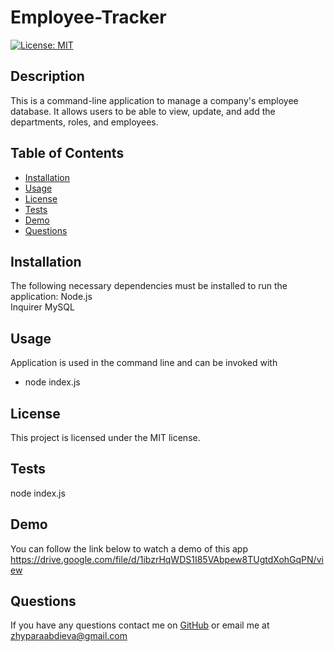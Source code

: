 # Employee-Tracker
  [![License: MIT](https://img.shields.io/badge/License-MIT-yellow.svg)](https://opensource.org/licenses/MIT)
  ## Description
  This is a command-line application to manage a company's employee database. It allows users to be able to view, update, and add the departments, roles, and employees.
  ## Table of Contents
  * [Installation](#installation)
  * [Usage](#usage)
  * [License](#license)
  * [Tests](#tests)
  * [Demo](#demo)
  * [Questions](#questions)
  ## Installation
  The following necessary dependencies must be installed to run the application: 
  Node.js  
  Inquirer
  MySQL
  ## Usage 
  Application is used in the command line and can be invoked with 
  * node index.js 
  ## License
  This project is licensed under the MIT license.
  ## Tests 
  node index.js
  ## Demo 
  You can follow the link below to watch a demo of this app
  https://drive.google.com/file/d/1ibzrHqWDS1I85VAbpew8TUgtdXohGqPN/view
  ## Questions
  If you have any questions contact me on [GitHub](https://github.com/jypara-git)
  or email me at zhyparaabdieva@gmail.com
  

